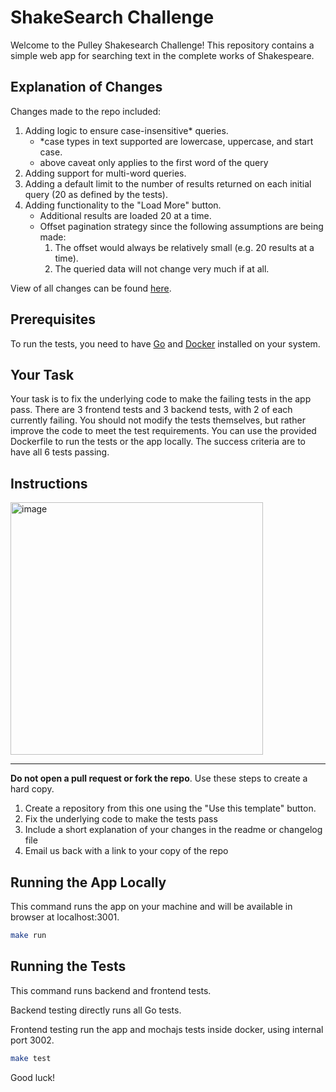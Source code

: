 # ShakeSearch Challenge

Welcome to the Pulley Shakesearch Challenge! This repository contains a simple web app for searching text in the complete works of Shakespeare.

## Explanation of Changes
Changes made to the repo included:
1. Adding logic to ensure case-insensitive* queries.
    - *case types in text supported are lowercase, uppercase, and start case.
    - above caveat only applies to the first word of the query
2. Adding support for multi-word queries.
3. Adding a default limit to the number of results returned on each initial query (20 as defined by the tests).
4. Adding functionality to the "Load More" button.
    - Additional results are loaded 20 at a time.
    - Offset pagination strategy since the following assumptions are being made:
        1. The offset would always be relatively small (e.g. 20 results at a time).
        2. The queried data will not change very much if at all.

View of all changes can be found [here](https://github.com/susannasouv/ShakeSearchChallenge/compare/d776f53f32df1db390f90dbe843cb0415229f903..master).

## Prerequisites

To run the tests, you need to have [Go](https://go.dev/doc/install) and [Docker](https://docs.docker.com/engine/install/) installed on your system.

## Your Task

Your task is to fix the underlying code to make the failing tests in the app pass. There are 3 frontend tests and 3 backend tests, with 2 of each currently failing. You should not modify the tests themselves, but rather improve the code to meet the test requirements. You can use the provided Dockerfile to run the tests or the app locally. The success criteria are to have all 6 tests passing.

## Instructions

<img width="404" alt="image" src="https://github.com/ProlificLabs/shakesearch/assets/98766735/9a5b96b5-0e44-42e1-8d6e-b7a9e08df9a1">

*** 

**Do not open a pull request or fork the repo**. Use these steps to create a hard copy.

1. Create a repository from this one using the "Use this template" button.
2. Fix the underlying code to make the tests pass
3. Include a short explanation of your changes in the readme or changelog file
4. Email us back with a link to your copy of the repo

## Running the App Locally


This command runs the app on your machine and will be available in browser at localhost:3001.

```bash
make run
```

## Running the Tests

This command runs backend and frontend tests.

Backend testing directly runs all Go tests.

Frontend testing run the app and mochajs tests inside docker, using internal port 3002.

```bash
make test
```

Good luck!
